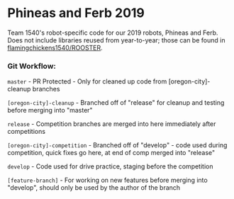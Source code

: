 # Phineas and Ferb 2019

Team 1540's robot-specific code for our 2019 robots, Phineas and Ferb. Does not include libraries reused from year-to-year; those can be found in [flamingchickens1540/ROOSTER](https://github.com/flamingchickens1540/ROOSTER).


### Git Workflow:
`master` - PR Protected - Only for cleaned up code from [oregon-city]-cleanup branches

`[oregon-city]-cleanup` - Branched off of "release" for cleanup and testing before merging into "master"

`release` - Competition branches are merged into here immediately after competitions

`[oregon-city]-competition` - Branched off of "develop" - code used during competition, quick fixes go here, at end of comp merged into "release"

`develop` - Code used for drive practice, staging before the competition

`[feature-branch]` - For working on new features before merging into "develop", should only be used by the author of the branch
